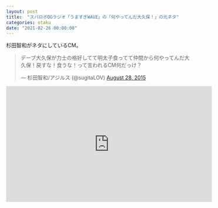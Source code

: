 ```yaml
---
layout: post
title:  "スパロボOGラジオ「うますぎWAVE」の「何やってんだ大久保！」の元ネタ"
categories: otaku
date: "2021-02-26 00:00:00"
---
```


杉田智和がネタにしているCM。

<blockquote class="twitter-tweet tw-align-center"><p lang="ja" dir="ltr">デーブ大久保が力士の格好してて明太子食ってて仲間から何やってんだ大久保！戻すな！食うな！って言われるCM何だっけ？</p>&mdash; 杉田智和/アジルス (@sugitaLOV) <a href="https://twitter.com/sugitaLOV/status/637250041262927872?ref_src=twsrc%5Etfw">August 28, 2015</a></blockquote> <script async src="https://platform.twitter.com/widgets.js" charset="utf-8"></script>

<iframe width="560" height="315" src="https://www.youtube.com/embed/u5Jx-JicAWA" frameborder="0" allow="accelerometer; autoplay; clipboard-write; encrypted-media; gyroscope; picture-in-picture" allowfullscreen></iframe>
